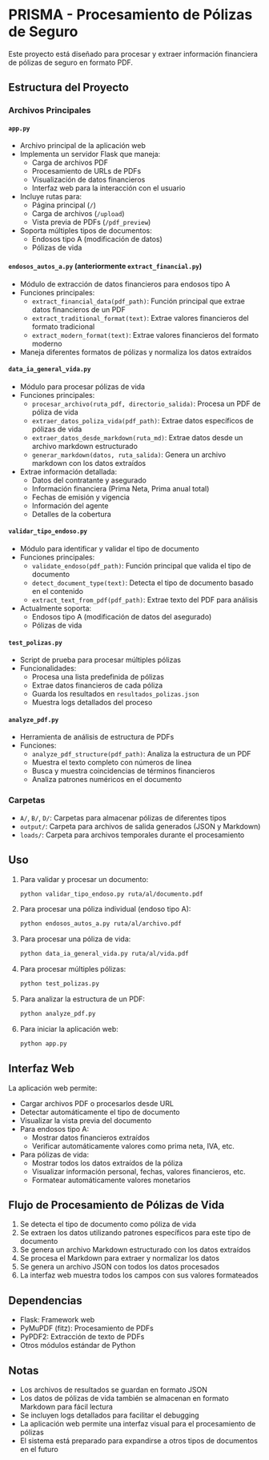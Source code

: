 # PRISMA - Procesamiento de Pólizas de Seguro

Este proyecto está diseñado para procesar y extraer información financiera de pólizas de seguro en formato PDF.

## Estructura del Proyecto

### Archivos Principales

#### `app.py`
- Archivo principal de la aplicación web
- Implementa un servidor Flask que maneja:
  - Carga de archivos PDF
  - Procesamiento de URLs de PDFs
  - Visualización de datos financieros
  - Interfaz web para la interacción con el usuario
- Incluye rutas para:
  - Página principal (`/`)
  - Carga de archivos (`/upload`)
  - Vista previa de PDFs (`/pdf_preview`)
- Soporta múltiples tipos de documentos:
  - Endosos tipo A (modificación de datos)
  - Pólizas de vida

#### `endosos_autos_a.py` (anteriormente `extract_financial.py`)
- Módulo de extracción de datos financieros para endosos tipo A
- Funciones principales:
  - `extract_financial_data(pdf_path)`: Función principal que extrae datos financieros de un PDF
  - `extract_traditional_format(text)`: Extrae valores financieros del formato tradicional
  - `extract_modern_format(text)`: Extrae valores financieros del formato moderno
- Maneja diferentes formatos de pólizas y normaliza los datos extraídos

#### `data_ia_general_vida.py`
- Módulo para procesar pólizas de vida
- Funciones principales:
  - `procesar_archivo(ruta_pdf, directorio_salida)`: Procesa un PDF de póliza de vida
  - `extraer_datos_poliza_vida(pdf_path)`: Extrae datos específicos de pólizas de vida
  - `extraer_datos_desde_markdown(ruta_md)`: Extrae datos desde un archivo markdown estructurado
  - `generar_markdown(datos, ruta_salida)`: Genera un archivo markdown con los datos extraídos
- Extrae información detallada:
  - Datos del contratante y asegurado
  - Información financiera (Prima Neta, Prima anual total)
  - Fechas de emisión y vigencia
  - Información del agente
  - Detalles de la cobertura

#### `validar_tipo_endoso.py`
- Módulo para identificar y validar el tipo de documento
- Funciones principales:
  - `validate_endoso(pdf_path)`: Función principal que valida el tipo de documento
  - `detect_document_type(text)`: Detecta el tipo de documento basado en el contenido
  - `extract_text_from_pdf(pdf_path)`: Extrae texto del PDF para análisis
- Actualmente soporta:
  - Endosos tipo A (modificación de datos del asegurado)
  - Pólizas de vida

#### `test_polizas.py`
- Script de prueba para procesar múltiples pólizas
- Funcionalidades:
  - Procesa una lista predefinida de pólizas
  - Extrae datos financieros de cada póliza
  - Guarda los resultados en `resultados_polizas.json`
  - Muestra logs detallados del proceso

#### `analyze_pdf.py`
- Herramienta de análisis de estructura de PDFs
- Funciones:
  - `analyze_pdf_structure(pdf_path)`: Analiza la estructura de un PDF
  - Muestra el texto completo con números de línea
  - Busca y muestra coincidencias de términos financieros
  - Analiza patrones numéricos en el documento

### Carpetas

- `A/`, `B/`, `D/`: Carpetas para almacenar pólizas de diferentes tipos
- `output/`: Carpeta para archivos de salida generados (JSON y Markdown)
- `loads/`: Carpeta para archivos temporales durante el procesamiento

## Uso

1. Para validar y procesar un documento:
   ```bash
   python validar_tipo_endoso.py ruta/al/documento.pdf
   ```

2. Para procesar una póliza individual (endoso tipo A):
   ```bash
   python endosos_autos_a.py ruta/al/archivo.pdf
   ```

3. Para procesar una póliza de vida:
   ```bash
   python data_ia_general_vida.py ruta/al/vida.pdf
   ```

4. Para procesar múltiples pólizas:
   ```bash
   python test_polizas.py
   ```

5. Para analizar la estructura de un PDF:
   ```bash
   python analyze_pdf.py
   ```

6. Para iniciar la aplicación web:
   ```bash
   python app.py
   ```

## Interfaz Web

La aplicación web permite:
- Cargar archivos PDF o procesarlos desde URL
- Detectar automáticamente el tipo de documento
- Visualizar la vista previa del documento
- Para endosos tipo A:
  - Mostrar datos financieros extraídos
  - Verificar automáticamente valores como prima neta, IVA, etc.
- Para pólizas de vida:
  - Mostrar todos los datos extraídos de la póliza
  - Visualizar información personal, fechas, valores financieros, etc.
  - Formatear automáticamente valores monetarios

## Flujo de Procesamiento de Pólizas de Vida

1. Se detecta el tipo de documento como póliza de vida
2. Se extraen los datos utilizando patrones específicos para este tipo de documento
3. Se genera un archivo Markdown estructurado con los datos extraídos
4. Se procesa el Markdown para extraer y normalizar los datos
5. Se genera un archivo JSON con todos los datos procesados
6. La interfaz web muestra todos los campos con sus valores formateados

## Dependencias

- Flask: Framework web
- PyMuPDF (fitz): Procesamiento de PDFs
- PyPDF2: Extracción de texto de PDFs
- Otros módulos estándar de Python

## Notas

- Los archivos de resultados se guardan en formato JSON
- Los datos de pólizas de vida también se almacenan en formato Markdown para fácil lectura
- Se incluyen logs detallados para facilitar el debugging
- La aplicación web permite una interfaz visual para el procesamiento de pólizas
- El sistema está preparado para expandirse a otros tipos de documentos en el futuro
